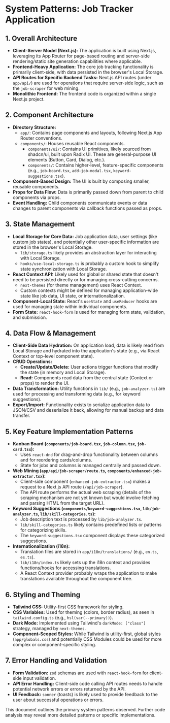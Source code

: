 # System Patterns: Job Tracker Application

## 1. Overall Architecture

*   **Client-Server Model (Next.js):** The application is built using Next.js, leveraging its App Router for page-based routing and server-side rendering/static site generation capabilities where applicable.
*   **Frontend-Heavy Application:** The core job tracking functionality is primarily client-side, with data persisted in the browser's Local Storage.
*   **API Routes for Specific Backend Tasks:** Next.js API routes (under `app/api/`) are used for operations that require server-side logic, such as the `job-scraper` for web mining.
*   **Monolithic Frontend:** The frontend code is organized within a single Next.js project.

## 2. Component Architecture

*   **Directory Structure:**
    *   `app/`: Contains page components and layouts, following Next.js App Router conventions.
    *   `components/`: Houses reusable React components.
        *   `components/ui/`: Contains UI primitives, likely sourced from shadcn/ui, built upon Radix UI. These are general-purpose UI elements (Button, Card, Dialog, etc.).
        *   `components/`: Contains higher-level, feature-specific components (e.g., `job-board.tsx`, `add-job-modal.tsx`, `keyword-suggestions.tsx`).
*   **Component-Based Design:** The UI is built by composing smaller, reusable components.
*   **Props for Data Flow:** Data is primarily passed down from parent to child components via props.
*   **Event Handling:** Child components communicate events or data changes to parent components via callback functions passed as props.

## 3. State Management

*   **Local Storage for Core Data:** Job application data, user settings (like custom job states), and potentially other user-specific information are stored in the browser's Local Storage.
    *   `lib/storage.ts` likely provides an abstraction layer for interacting with Local Storage.
    *   `hooks/use-local-storage.ts` is probably a custom hook to simplify state synchronization with Local Storage.
*   **React Context API:** Likely used for global or shared state that doesn't need to be persisted directly or for managing cross-cutting concerns.
    *   `next-themes` (for theme management) uses React Context.
    *   Custom contexts might be defined for managing application-wide state like job data, UI state, or internationalization.
*   **Component-Local State:** React's `useState` and `useReducer` hooks are used for managing state within individual components.
*   **Form State:** `react-hook-form` is used for managing form state, validation, and submission.

## 4. Data Flow & Management

*   **Client-Side Data Hydration:** On application load, data is likely read from Local Storage and hydrated into the application's state (e.g., via React Context or top-level component state).
*   **CRUD Operations:**
    *   **Create/Update/Delete:** User actions trigger functions that modify the state (in memory and Local Storage).
    *   **Read:** Components read data from the central state (Context or props) to render the UI.
*   **Data Transformation:** Utility functions in `lib/` (e.g., `job-analyzer.ts`) are used for processing and transforming data (e.g., for keyword suggestions).
*   **Export/Import:** Functionality exists to serialize application data to JSON/CSV and deserialize it back, allowing for manual backup and data transfer.

## 5. Key Feature Implementation Patterns

*   **Kanban Board (`components/job-board.tsx`, `job-column.tsx`, `job-card.tsx`):**
    *   Uses `react-dnd` for drag-and-drop functionality between columns and for reordering cards/columns.
    *   State for jobs and columns is managed centrally and passed down.
*   **Web Mining (`app/api/job-scraper/route.ts`, `components/enhanced-job-extractor.tsx`):**
    *   Client-side component (`enhanced-job-extractor.tsx`) makes a request to a Next.js API route (`/api/job-scraper`).
    *   The API route performs the actual web scraping (details of the scraping mechanism are not yet known but would involve fetching and parsing HTML from the target URL).
*   **Keyword Suggestions (`components/keyword-suggestions.tsx`, `lib/job-analyzer.ts`, `lib/skill-categories.ts`):**
    *   Job description text is processed by `lib/job-analyzer.ts`.
    *   `lib/skill-categories.ts` likely contains predefined lists or patterns for categorizing skills.
    *   The `keyword-suggestions.tsx` component displays these categorized suggestions.
*   **Internationalization (i18n):**
    *   Translation files are stored in `app/i18n/translations/` (e.g., `en.ts`, `es.ts`).
    *   `lib/i18n/index.ts` likely sets up the i18n context and provides functions/hooks for accessing translations.
    *   A React Context provider probably wraps the application to make translations available throughout the component tree.

## 6. Styling and Theming

*   **Tailwind CSS:** Utility-first CSS framework for styling.
*   **CSS Variables:** Used for theming (colors, border radius), as seen in `tailwind.config.ts` (e.g., `hsl(var(--primary))`).
*   **Dark Mode:** Implemented using Tailwind's `darkMode: ["class"]` strategy, managed by `next-themes`.
*   **Component-Scoped Styles:** While Tailwind is utility-first, global styles (`app/globals.css`) and potentially CSS Modules could be used for more complex or component-specific styling.

## 7. Error Handling and Validation

*   **Form Validation:** `zod` schemas are used with `react-hook-form` for client-side input validation.
*   **API Error Handling:** Client-side code calling API routes needs to handle potential network errors or errors returned by the API.
*   **UI Feedback:** `sonner` (toasts) is likely used to provide feedback to the user about successful operations or errors.

This document outlines the primary system patterns observed. Further code analysis may reveal more detailed patterns or specific implementations.
